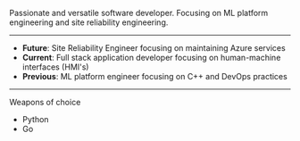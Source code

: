 Passionate and versatile software developer.  Focusing on ML platform engineering and site reliability engineering. 

---
- **Future**: Site Reliability Engineer focusing on maintaining Azure services
- **Current**: Full stack application developer focusing on human-machine interfaces (HMI's)
- **Previous**: ML platform engineer focusing on C++ and DevOps practices
---

Weapons of choice
  - Python
  - Go 
